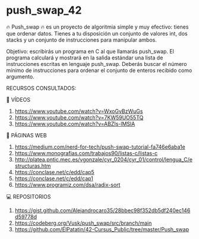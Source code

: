 # push_swap_42

🔥 Push_swap 🔥 es un proyecto de algoritmia simple y muy efectivo: tienes que ordenar
datos. Tienes a tu disposición un conjunto de valores int, dos stacks y un conjunto de
instrucciones para manipular ambos.

Objetivo: escribirás un programa en C al que llamarás push_swap.
El programa calculará y mostrará en la salida estándar una lista de instrucciones escritas
en lenguaje push_swap. Deberás buscar el número mínimo de instrucciones para ordenar
el conjunto de enteros recibido como argumento.

RECURSOS CONSULTADOS:
  
  🎥 VÍDEOS
1. https://www.youtube.com/watch?v=WxoGvBzWuGs
2. https://www.youtube.com/watch?v=7KW59UO55TQ
3. https://www.youtube.com/watch?v=ABZIs-lMSlA

  📒 PÁGINAS WEB 
1. https://medium.com/nerd-for-tech/push-swap-tutorial-fa746e6aba1e
2. https://www.monografias.com/trabajos90/listas-c/listas-c
3. http://platea.pntic.mec.es/vgonzale/cyr_0204/cyr_01/control/lengua_C/estructuras.htm
4. https://conclase.net/c/edd/cap5
5. https://conclase.net/c/edd/cap1
6. https://www.programiz.com/dsa/radix-sort

  💻 REPOSITORIOS
1. https://gist.github.com/Alejandrocaro35/28bbec98f352db5df240ec146d59778d
2. https://codeberg.org/Vusk/push_swap/src/branch/main
3. https://github.com/ElPatatin/42-Cursus_Public/tree/master/Push_swap
